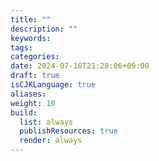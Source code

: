 ```yaml
---
title: ""
description: ""
keywords: 
tags: 
categories: 
date: 2024-07-16T21:28:06+09:00
draft: true
isCJKLanguage: true
aliases: 
weight: 10
build:
  list: always
  publishResources: true
  render: always
---
```

